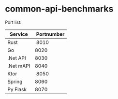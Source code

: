 # common-api-benchmarks

Port list:

| Service   |  Portnumber |
| --------- | ----------- |
| Rust      |  8010       |
| Go        | 8020        |
| .Net API  | 8030        |
| .Net mAPI | 8040        |
| Ktor      |  8050       |
| Spring    | 8060        |
| Py Flask  | 8070        |
